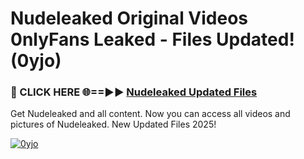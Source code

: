 # Nudeleaked Original Videos 0nlyFans Leaked - Files Updated! (0yjo)

<h3>🔴 CLICK HERE 🌐==►► <a href="https://tinyurl.com/y5r63du9" rel="nofollow">Nudeleaked Updated Files</a></h3>

Get Nudeleaked and all content. Now you can access all videos and pictures of Nudeleaked. New Updated Files 2025!

[![0yjo](https://i.imgur.com/UVo9nyh.gif)](https://tinyurl.com/y5r63du9)